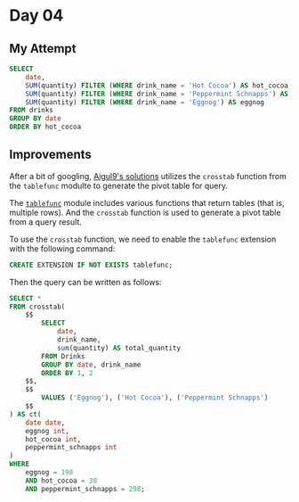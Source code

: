 # Day 04

## My Attempt

```sql
SELECT
    date,
    SUM(quantity) FILTER (WHERE drink_name = 'Hot Cocoa') AS hot_cocoa,
    SUM(quantity) FILTER (WHERE drink_name = 'Peppermint Schnapps') AS schnapps,
	SUM(quantity) FILTER (WHERE drink_name = 'Eggnog') AS eggnog
FROM drinks
GROUP BY date
ORDER BY hot_cocoa
```

## Improvements

After a bit of googling, [Aigul9's solutions](https://github.com/Aigul9/AdventOfSQL/blob/main/year2024/day10/solution.sql) utilizes the `crosstab` function from the `tablefunc` modulte to generate the pivot table for query.

The [`tablefunc`](https://www.postgresql.org/docs/current/tablefunc.html) module includes various functions that return tables (that is, multiple rows). And the `crosstab` function is used to generate a pivot table from a query result.

To use the `crosstab` function, we need to enable the `tablefunc` extension with the following command:

```sql
CREATE EXTENSION IF NOT EXISTS tablefunc;
```

Then the query can be written as follows:

```sql
SELECT *
FROM crosstab(
	$$
		SELECT
			date,
			drink_name,
			sum(quantity) AS total_quantity
		FROM Drinks
		GROUP BY date, drink_name
		ORDER BY 1, 2
    $$,
	$$
		VALUES ('Eggnog'), ('Hot Cocoa'), ('Peppermint Schnapps') 
	$$
) AS ct(
	date date,
	eggnog int,
	hot_cocoa int,
	peppermint_schnapps int
)
WHERE
	eggnog = 198
	AND hot_cocoa = 38
	AND peppermint_schnapps = 298;
```